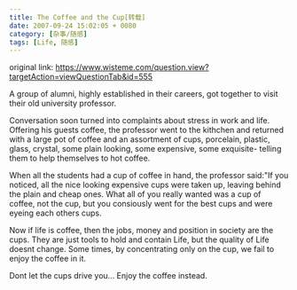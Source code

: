 ```yaml
---
title: The Coffee and the Cup[转载]
date: 2007-09-24 15:02:05 + 0080
category: [杂事/随感]
tags: [Life, 随感]
---
```



original link: https://www.wisteme.com/question.view?targetAction=viewQuestionTab&id=555  

A group of alumni, highly established in their careers, got together to visit their old university professor.  

Conversation soon turned into complaints about stress in work and life. Offering his guests coffee, the professor went to the kithchen and returned with a large pot of coffee and an assortment of cups, porcelain, plastic, glass, crystal, some plain looking, some expensive, some exquisite- telling them to help themselves to hot coffee.  

When all the students had a cup of coffee in hand, the professor said:"If you noticed, all the nice looking expensive cups were taken up, leaving behind the plain and cheap ones. What all of you really wanted was a cup of coffee, not the cup, but you consiously went for the best cups and were eyeing each others cups.  

Now if life is coffee, then the jobs, money and position in society are the cups. They are just tools to hold and contain Life, but the quality of Life doesnt change. Some times, by concentrating only on the cup, we fail to enjoy the coffee in it.  

Dont let the cups drive you... Enjoy the coffee instead. 
